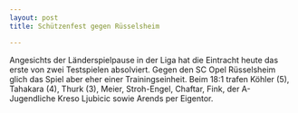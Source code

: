 ```yaml
---
layout: post
title: Schützenfest gegen Rüsselsheim

---
```


Angesichts der Länderspielpause in der Liga hat die Eintracht heute das erste von zwei Testspielen absolviert. Gegen den SC Opel Rüsselsheim glich das Spiel aber eher einer Trainingseinheit. Beim 18:1 trafen Köhler (5), Tahakara (4), Thurk (3), Meier, Stroh-Engel, Chaftar, Fink, der A-Jugendliche Kreso Ljubicic sowie Arends per Eigentor.


